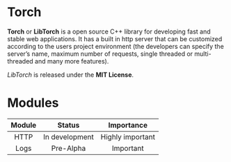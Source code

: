 Torch
=====

__Torch__ or __LibTorch__ is a open source C++ library for developing fast and stable web applications. It has a built in http server that can be customized according to the users project environment (the developers can specify the server’s name, maximum number of requests, single threaded or multi-threaded and many more features).

_LibTorch_ is released under the __MIT License__.


Modules
=======
| Module | Status            | Importance       |
|:------:|:-----------------:|:----------------:|
| HTTP   | In development    | Highly important |
| Logs   | Pre-Alpha         | Important        |